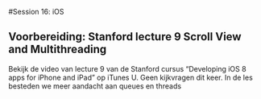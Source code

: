 #Session 16: iOS

## Voorbereiding: Stanford lecture 9 Scroll View and Multithreading 
Bekijk de video van lecture 9 van de 
Stanford cursus “Developing iOS 8 apps for iPhone and iPad” op iTunes U. 
Geen kijkvragen dit keer. In de les besteden we meer aandacht aan queues en threads
